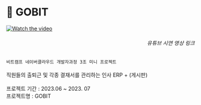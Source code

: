# 💼 GOBIT<br/>
[![Watch the video](https://img.youtube.com/vi/SnloahdMZWo/maxresdefault.jpg)](https://youtu.be/SnloahdMZWo)
<h6 align="right">유튜브 시연 영상 링크</h6>

`비트캠프 네이버클라우드 개발자과정 3조 미니 프로젝트`<br/>
<br/>
직원들의 출퇴근 및 각종 결재서를 관리하는 인사 ERP  + (게시판) <br/>
<br/>
프로젝트 기간 : 2023.06 ~ 2023. 07 <br/>
프로젝트명 : GOBIT <br/>
